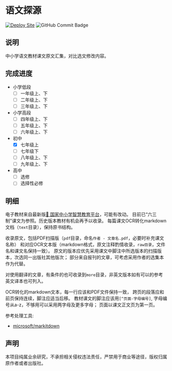 # 语文探源

[![Deploy Site](https://github.com/hantang/cntextbook/actions/workflows/deploy.yml/badge.svg)](https://github.com/hantang/cntextbook/actions/workflows/deploy.yml)
![GitHub Commit Badge](https://img.shields.io/github/last-commit/hantang/cntextbook.svg)

## 说明

中小学语文教材课文原文汇集，对比选文修改内容。

## 完成进度

- 小学低段
    - [ ] 一年级上、下
    - [ ] 二年级上、下
    - [ ] 三年级上、下
- 小学高段
    - [ ] 四年级上、下
    - [ ] 五年级上、下
    - [ ] 六年级上、下
- 初中
    - [x] 七年级上
    - [ ] 七年级下
    - [ ] 八年级上、下
    - [ ] 九年级上、下
- 高中
    - [ ] 选修
    - [ ] 选择性必修

## 明细

电子教材来自最新版[:link: 国家中小学智慧教育平台](https://www.smartedu.cn/)，可能有改动。
目前已“六三制”课文为参照。历史版本教材有机会再予以收录。
每篇课文OCR转化markdown文档（`text`目录），保持原书结构。

收录原文，包括PDF扫描版（`pdf`目录，命名`作者 - 文章名.pdf`，必要时补充课文名称）
和对应OCR文本版（markdown格式，原文注释酌情收录，`raw目录`，文件名和课文名保持一致）。
原文的版本应优先采用课文中脚注中所选版本的扫描版本，次选同一出版社其他版次；
部分来自报刊的文章，可考虑采用作者的选集本作为代替。

对使用翻译的文章，有条件的也可收录到`more`目录，非英文版本如有可以的参考英文译本也可列入。

OCR转化的markdown文本，每一行应该和PDF文件保持一致，
跨页的段落应和前页保持连续，脚注应适当后移。
教材课文的脚注应该用`[^页面-字母编号]`, 
字母编号从a-z，不够用可以采用两字母及更多字母；
页面以课文正文页为第一页。

参考处理工具: 

- [microsoft/markitdown](https://github.com/microsoft/markitdown)

## 声明

本项目纯属业余研究，不承担相关侵权违法责任，严禁用于商业等途径，版权归属原作者或者出版社。
